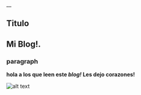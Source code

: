 


__ 

## Titulo



## Mi Blog!.



### paragraph



**hola a los que leen este _blog!_ Les dejo corazones!**



![alt text](https://static.wixstatic.com/media/2f0290_fa6488a045e24dbba76cf5b4948da9c2~mv2.jpg/v1/fill/w_470,h_264/2f0290_fa6488a045e24dbba76cf5b4948da9c2~mv2.jpg "heart!")
